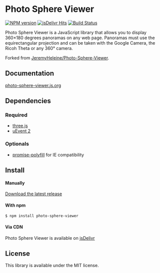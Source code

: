 # Photo Sphere Viewer

[![NPM version](https://img.shields.io/npm/v/photo-sphere-viewer.svg)](https://www.npmjs.com/package/photo-sphere-viewer)
[![jsDelivr Hits](https://data.jsdelivr.com/v1/package/npm/photo-sphere-viewer/badge?style=rounded)](https://www.jsdelivr.com/package/npm/photo-sphere-viewer)
[![Build Status](https://github.com/mistic100/Photo-Sphere-Viewer/workflows/CI/badge.svg)](https://github.com/mistic100/Photo-Sphere-Viewer/actions)

Photo Sphere Viewer is a JavaScript library that allows you to display 360×180 degrees panoramas on any web page. Panoramas must use the equirectangular projection and can be taken with the Google Camera, the Ricoh Theta or any 360° camera.

Forked from [JeremyHeleine/Photo-Sphere-Viewer](https://github.com/JeremyHeleine/Photo-Sphere-Viewer).

## Documentation
[photo-sphere-viewer.js.org](https://photo-sphere-viewer.js.org)

## Dependencies

### Required
 * [three.js](https://threejs.org)
 * [uEvent 2](https://github.com/mistic100/uEvent)

### Optionals
 * [promise-polyfill](https://github.com/taylorhakes/promise-polyfill) for IE compatibility

## Install

#### Manually

[Download the latest release](https://github.com/mistic100/Photo-Sphere-Viewer/releases)

#### With npm

```bash
$ npm install photo-sphere-viewer
```

#### Via CDN

Photo Sphere Viewer is available on [jsDelivr](https://cdn.jsdelivr.net/npm/photo-sphere-viewer/dist/)

## License
This library is available under the MIT license.
